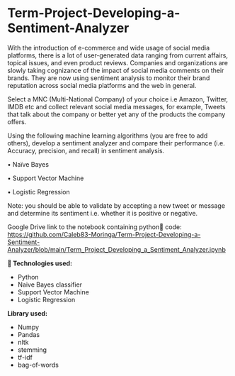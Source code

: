 # Term-Project-Developing-a-Sentiment-Analyzer

With the introduction of e-commerce and wide usage of social media platforms, there is a lot of user-generated data ranging from current affairs, topical issues, and even product reviews. Companies and organizations are slowly taking cognizance of the impact of social media comments on their brands. They are now using sentiment analysis to monitor their brand reputation across social media platforms and the web in general.

Select a MNC (Multi-National Company) of your choice i.e Amazon, Twitter, IMDB etc and collect relevant social media messages, for example, Tweets that talk about the company or better yet any of the products the company offers.

Using the following machine learning algorithms (you are free to add others), develop a sentiment analyzer and compare their performance (i.e. Accuracy, precision, and recall) in sentiment analysis.

  • Naïve Bayes
  
  • Support Vector Machine
  
  • Logistic Regression
  
Note: you should be able to validate by accepting a new tweet or message and determine its
sentiment i.e. whether it is positive or negative.

Google Drive link to the notebook containing python🐍 code: https://github.com/Caleb83-Moringa/Term-Project-Developing-a-Sentiment-Analyzer/blob/main/Term_Project_Developing_a_Sentiment_Analyzer.ipynb 

**🔧 Technologies used:**

- Python
- Naive Bayes classifier
- Support Vector Machine
- Logistic Regression

**Library used:**

- Numpy
- Pandas
- nltk
- stemming
- tf-idf
- bag-of-words
